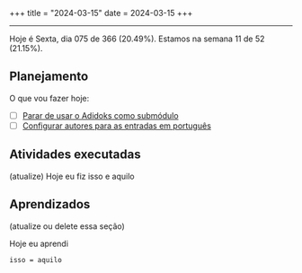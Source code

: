 +++
title = "2024-03-15"
date = 2024-03-15
+++

---

Hoje é Sexta, dia 075 de 366 (20.49%). Estamos na semana 11 de 52 (21.15%).

## Planejamento

O que vou fazer hoje:

- [ ] [Parar de usar o Adidoks como submódulo](https://github.com/OmnicodeSolutions/worklog-luisa/issues/4)
- [ ] [Configurar autores para as entradas em português](https://github.com/OmnicodeSolutions/worklog-luisa/issues/4)

## Atividades executadas

(atualize) Hoje eu fiz isso e aquilo

## Aprendizados

(atualize ou delete essa seção)

Hoje eu aprendi
```
isso = aquilo
```
